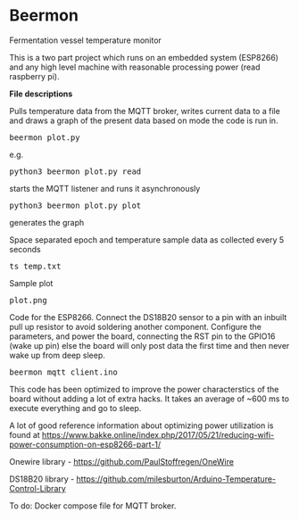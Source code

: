 # Beermon
Fermentation vessel temperature monitor

This is a two part project which runs on an embedded system (ESP8266) and any high level machine with reasonable processing power (read raspberry pi).

**File descriptions**

Pulls temperature data from the MQTT broker, writes current data to a file and draws a graph of the present data based on mode the code is run in.
<pre>beermon_plot.py</pre> 

e.g. 
<pre>python3 beermon_plot.py read</pre>
starts the MQTT listener and runs it asynchronously
<pre>python3 beermon_plot.py plot</pre>
generates the graph

Space separated epoch and temperature sample data as collected every 5 seconds
<pre>ts_temp.txt</pre>

Sample plot
<pre>plot.png</pre>

Code for the ESP8266. Connect the DS18B20 sensor to a pin with an inbuilt pull up resistor to avoid soldering another component. Configure the parameters, and power the board, connecting the RST pin to the GPIO16 (wake up pin) else the board will only post data the first time and then never wake up from deep sleep.
<pre>beermon_mqtt_client.ino</pre> 

This code has been optimized to improve the power characterstics of the board without adding a lot of extra hacks. It takes an average of ~600 ms to execute everything and go to sleep.

A lot of good reference information about optimizing power utilization is found at https://www.bakke.online/index.php/2017/05/21/reducing-wifi-power-consumption-on-esp8266-part-1/

Onewire library - https://github.com/PaulStoffregen/OneWire

DS18B20 library - https://github.com/milesburton/Arduino-Temperature-Control-Library

To do: Docker compose file for MQTT broker.

